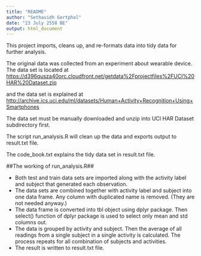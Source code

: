 ```yaml
---
title: "README"
author: "Sethavidh Gertphol"
date: "23 July 2558 BE"
output: html_document
---
```


This project imports, cleans up, and re-formats data into tidy data for further analysis.

The original data was collected from an experiment about wearable device. The data set is located at
https://d396qusza40orc.cloudfront.net/getdata%2Fprojectfiles%2FUCI%20HAR%20Dataset.zip

and the data set is explained at http://archive.ics.uci.edu/ml/datasets/Human+Activity+Recognition+Using+Smartphones

The data set must be manually downloaded and unzip into UCI HAR Dataset subdirectory first.

The script run_analysis.R will clean up the data and exports output to result.txt file.

The code_book.txt explains the tidy data set in result.txt file.

##The working of run_analysis.R##

* Both test and train data sets are imported along with the activity label and subject that generated each observation.
* The data sets are combined together with activity label and subject into one data frame. Any column with duplicated name is removed. (They are not needed anyway.)
* The data frame is converted into tbl object using dplyr package. Then select() function of dplyr package is used to select only mean and std columns out.
* The data is grouped by activity and subject. Then the average of all readings from a single subject in a single activity is calculated. The process repeats for all combination of subjects and activities. 
* The result is written to result.txt file.
